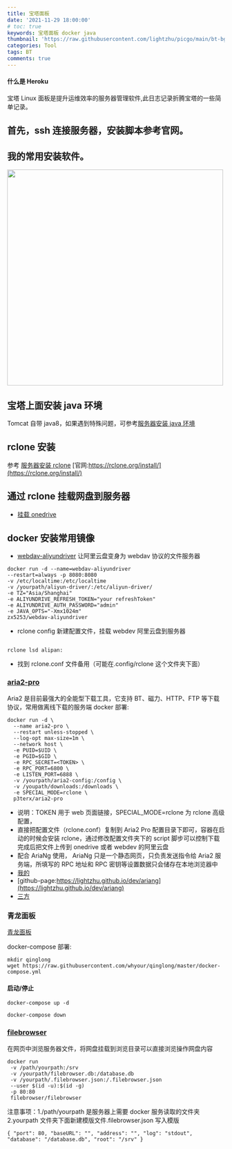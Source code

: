 ```yaml
---
title: 宝塔面板
date: '2021-11-29 18:00:00'
# toc: true
keywords: 宝塔面板 docker java
thumbnail: 'https://raw.githubusercontent.com/lightzhu/picgo/main/bt-bg.png'
categories: Tool
tags: BT
comments: true
---
```


#### 什么是 Heroku

宝塔 Linux 面板是提升运维效率的服务器管理软件,此日志记录折腾宝塔的一些简单记录。

<!-- more -->

## 首先，ssh 连接服务器，安装脚本参考官网。

## 我的常用安装软件。

<div class="center">
<img style="height: 500px" src="/image/oracle/useapp.png" />
</div>

## 宝塔上面安装 java 环境

Tomcat 自带 java8，如果遇到特殊问题，可参考[服务器安装 java 环境](https://lightzhu.github.io/tool/oraclearm.html)

## rclone 安装

参考 [服务器安装 rclone](https://lightzhu.github.io/tool/rclone.html)
[官网:https://rclone.org/install/](https://rclone.org/install/)

## 通过 rclone 挂载网盘到服务器

- [挂载 onedrive](https://lightzhu.github.io/tool/rclone.html)

## docker 安装常用镜像

- [webdav-aliyundriver](https://hub.docker.com/r/zx5253/webdav-aliyundriver)
  让阿里云盘变身为 webdav 协议的文件服务器

```
docker run -d --name=webdav-aliyundriver
--restart=always -p 8080:8080
-v /etc/localtime:/etc/localtime
-v /yourpath/aliyun-driver/:/etc/aliyun-driver/
-e TZ="Asia/Shanghai"
-e ALIYUNDRIVE_REFRESH_TOKEN="your refreshToken"
-e ALIYUNDRIVE_AUTH_PASSWORD="admin"
-e JAVA_OPTS="-Xmx1024m"
zx5253/webdav-aliyundriver
```

- rclone config 新建配置文件，挂载 webdev 阿里云盘到服务器

```

rclone lsd alipan:

```

- 找到 rclone.conf 文件备用（可能在.config/rclone 这个文件夹下面）

### [aria2-pro](https://hub.docker.com/r/p3terx/aria2-pro)

Aria2 是目前最强大的全能型下载工具，它支持 BT、磁力、HTTP、FTP 等下载协议，常用做离线下载的服务端
docker 部署:

```
docker run -d \
  --name aria2-pro \
  --restart unless-stopped \
  --log-opt max-size=1m \
  --network host \
  -e PUID=$UID \
  -e PGID=$GID \
  -e RPC_SECRET=<TOKEN> \
  -e RPC_PORT=6800 \
  -e LISTEN_PORT=6888 \
  -v /yourpath/aria2-config:/config \
  -v /youpath/downloads:/downloads \
  -e SPECIAL_MODE=rclone \
  p3terx/aria2-pro

```

- 说明：TOKEN 用于 web 页面链接，SPECIAL_MODE=rclone 为 rclone 高级配置，
- 直接把配置文件（rclone.conf）复制到 Aria2 Pro 配置目录下即可，容器在启动的时候会安装 rclone，通过修改配置文件夹下的 script 脚步可以控制下载完成后把文件上传到 onedrive 或者 webdev 的阿里云盘
- 配合 Ar­i­aNg 使用， Ar­i­aNg 只是一个静态网页，只负责发送指令给 Aria2 服务端，所填写的 RPC 地址和 RPC 密钥等设置数据只会储存在本地浏览器中
- [我的](http://ariang.2048888.xyz)
- [github-page:https://lightzhu.github.io/dev/ariang](https://lightzhu.github.io/dev/ariang)
- [三方](http://p3terx.gitee.io/ariang)

### 青龙面板

[青龙面板](https://hub.docker.com/r/whyour/qinglong)

docker-compose 部署:

```
mkdir qinglong
wget https://raw.githubusercontent.com/whyour/qinglong/master/docker-compose.yml

```

#### 启动/停止

```
docker-compose up -d

docker-compose down
```

### [filebrowser](https://hub.docker.com/r/filebrowser/filebrowser)

在网页中浏览服务器文件，将网盘挂载到浏览目录可以直接浏览操作网盘内容

```
docker run
 -v /path/yourpath:/srv
 -v /yourpath/filebrowser.db:/database.db
 -v /yourpath/.filebrowser.json:/.filebrowser.json
 --user $(id -u):$(id -g)
 -p 80:80
 filebrowser/filebrowser
```

注意事项：1./path/yourpath 是服务器上需要 docker 服务读取的文件夹
2.yourpath 文件夹下面新建模版文件.filebrowser.json 写入模版

```
{ "port": 80, "baseURL": "", "address": "", "log": "stdout", "database": "/database.db", "root": "/srv" }

```

